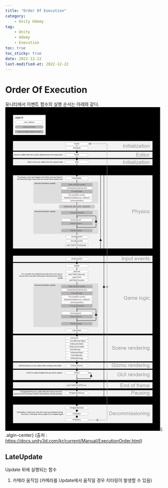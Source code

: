 ```yaml
---
title: "Order Of Execution"
category:
    - Unity Udemy
tag:
    - Unity
    - Udemy
    - Execution
toc: true
toc_sticky: true
date: 2022-12-22
last-modified-at: 2022-12-22
---
```


# Order Of Execution
유니티에서 이벤트 함수의 실행 순서는 아래와 같다.   
![image](https://github.com/Sho1007/sho1007.github.io/blob/main/assets/images/Unity_OrderOfExecution.jpg?raw=true){: .algin-center}
(출처 : https://docs.unity3d.com/kr/current/Manual/ExecutionOrder.html)

## LateUpdate
Update 뒤에 실행되는 함수
1. 카메라 움직임 (카메라를 Update에서 움직일 경우 지터링이 발생할 수 있음)